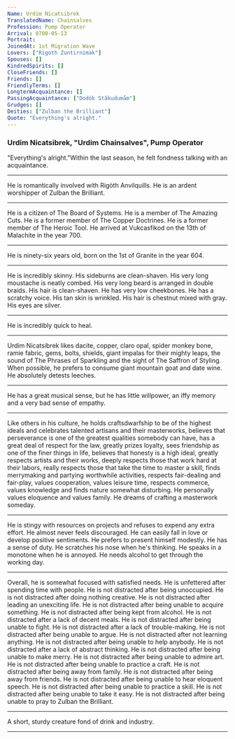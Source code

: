 ```yaml
---
Name: Urdim Nicatsibrek
TranslatedName: Chainsalves
Profession: Pump Operator 
Arrival: 0700-05-13
Portrait:
JoinedAt: 1st Migration Wave
Lovers: ["Rigoth Zuntirnimak"]
Spouses: []
KindredSpirits: []
CloseFriends: []
Friends: []
FriendlyTerms: []
LongtermAcquaintance: []
PassingAcquaintance: ["Dodók Stâkudumåm"]
Grudges: []
Deities: ["Zulban the Brilliant"]
Quote: "Everything's alright."
---
```


###   Urdim Nicatsibrek, "Urdim Chainsalves", Pump Operator  


"Everything's alright."Within the last season, he felt fondness talking with an acquaintance.  
***

He is romantically involved with Rigòth Anvilquills.  He is an ardent worshipper of Zulban  the Brilliant.  
***

He is a citizen of The Board of Systems.  He is a member of The Amazing Cuts.  He is a former member of The Copper Doctrines.  He is a former member of The Heroic Tool.  He arrived at Vukcasfikod on the 13th of Malachite  in the year 700.  
***

He is ninety-six years old, born on the 1st of Granite in the year 604.  
***

He is incredibly skinny.  His sideburns are clean-shaven.  His very long moustache is neatly combed.  His very long beard is arranged  in double braids.  His hair is clean-shaven.  He has very low cheekbones.  He has a scratchy voice.  His tan skin is wrinkled.  His hair is chestnut mixed with gray.  His eyes are silver.  
***

He is incredibly quick to heal.   
***

Urdim Nicatsibrek likes dacite, copper, claro opal, spider monkey bone, ramie fabric, gems, bolts, shields, giant impalas for their mighty leaps, the sound of The Phrases of Sparkling and the sight of The Saffron of Styling.  When  possible, he prefers to consume giant mountain goat and date wine.  He absolutely detests leeches.  
***

He has a great musical sense, but he has little willpower, an iffy memory and a very bad sense of empathy.  
***

Like  others in his culture, he holds craftsdwarfship to be of the highest ideals and celebrates talented artisans and their masterworks, believes that perseverance is one of the greatest qualities somebody can have, has a great deal of respect for the  law, greatly prizes loyalty, sees friendship as one of the finer things in life, believes that honesty is a high ideal, greatly respects artists and their works, deeply respects those that work hard at their labors, really respects those that take  the time to master a skill, finds merrymaking and partying worthwhile activities, respects fair-dealing and fair-play, values cooperation, values leisure time, respects commerce, values knowledge and finds nature somewhat disturbing.  He  personally values eloquence and values family.  He dreams of crafting a masterwork someday.  
***

He is stingy with resources on projects and refuses to expend any extra effort.  He almost never feels discouraged.  He can easily fall  in love or develop positive sentiments.  He prefers to present himself modestly.  He has a sense of duty.  He scratches his nose when he's thinking.  He speaks in a monotone when he is annoyed.  He needs alcohol to get through the working day.   
***

Overall, he is somewhat focused with satisfied needs.  He is unfettered after spending time with people.  He is not distracted after being unoccupied.  He is not distracted after doing nothing creative.   He is not distracted after leading an unexciting life.  He is not distracted after being unable to acquire something.  He is not distracted after being kept from alcohol.  He is not distracted after a lack of  decent meals.  He is not distracted after being unable to fight.  He is not distracted after a lack of trouble-making.  He is not distracted after being unable to argue.  He is not distracted after not learning  anything.  He is not distracted after being unable to help anybody.  He is not distracted after a lack of abstract thinking.  He is not distracted after being unable to make merry.  He is not distracted after  being unable to admire art.  He is not distracted after being unable to practice a craft.  He is not distracted after being away from family.  He is not distracted after being away from friends.  He is not  distracted after being unable to hear eloquent speech.  He is not distracted after being unable to practice a skill.  He is not distracted after being unable to take it easy.  He is not distracted after being unable to  pray to Zulban the Brilliant.  
***

A short, sturdy creature fond of drink and industry. 
***